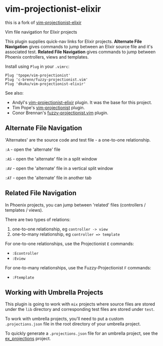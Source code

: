 # vim-projectionist-elixir
this is a fork of [vim-projectionist-elixir][l4]

Vim file navigation for Elixir projects 

This plugin supplies quick-nav links for Elixir projects.  **Alternate File
Navigation** gives commands to jump between an Elixir source file and it's
associated test.  **Related File Navigation** gives commands to jump between
Phoenix controllers, views and templates.

Install using `Plug` in your `.vimrc`:

    Plug 'tpope/vim-projectionist'
    Plug 'c-brenn/fuzzy-projectionist.vim'
    Plug 'dkuku/vim-projectionist-elixir'

See also:
- Andyl's [vim-projectionist-elixir][l4] plugin. It was the base for this project.
- Tim Pope's [vim-projectionist][l2] plugin.  
- Conor Brennan's [fuzzy-projectionist.vim][l3] plugin.


## Alternate File Navigation

'Alternates' are the source code and test file - a one-to-one relationship.

`:A` - open the 'alternate' file

`:AS` - open the 'alternate' file in a split window

`:AV` - open the 'alternate' file in a vertical split window

`:AT` - open the 'alternate' file in another tab

## Related File Navigation

In Phoenix projects, you can jump between 'related' files (controllers /
templates / views).

There are two types of relations:
1) one-to-one relationship, eg `controller -> view`
2) one-to-many relationship, eg `controller => template`

For one-to-one relationships, use the Projectionist `E` commands:

- `:Econtroller`
- `:Eview`

For one-to-many relationships, use the Fuzzy-Projectionist `F` commands:

- `:Ftemplate`

## Working with Umbrella Projects

This plugin is going to work with `mix` projects where source
files are stored under the `lib` directory and corresponding test
files are stored under `test`.  

To work with umbrella projects, you'll need to put a custom
`.projections.json` file in the root directory of your umbrella
project.

To quickly generate a `.projections.json` file for an umbrella
project, see the [ex_projections][l1] project.

[l1]: https://github.com/dkuku/ex_projections
[l2]: https://github.com/tpope/vim-projectionist
[l3]: https://github.com/c-brenn/fuzzy-projectionist.vim
[l4]: https://github.com/andyl/vim-projectionist-elixir
